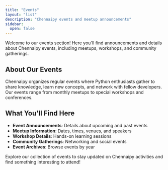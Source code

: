 ```yaml
---
title: "Events"
layout: "list"
description: "Chennaipy events and meetup announcements"
sidebar:
  open: false
---
```


Welcome to our events section! Here you'll find announcements and details about Chennaipy events, including meetups, workshops, and community gatherings.

## About Our Events

Chennaipy organizes regular events where Python enthusiasts gather to share knowledge, learn new concepts, and network with fellow developers. Our events range from monthly meetups to special workshops and conferences.

## What You'll Find Here

- **Event Announcements**: Details about upcoming and past events
- **Meetup Information**: Dates, times, venues, and speakers
- **Workshop Details**: Hands-on learning sessions
- **Community Gatherings**: Networking and social events
- **Event Archives**: Browse events by year

Explore our collection of events to stay updated on Chennaipy activities and find something interesting to attend!
